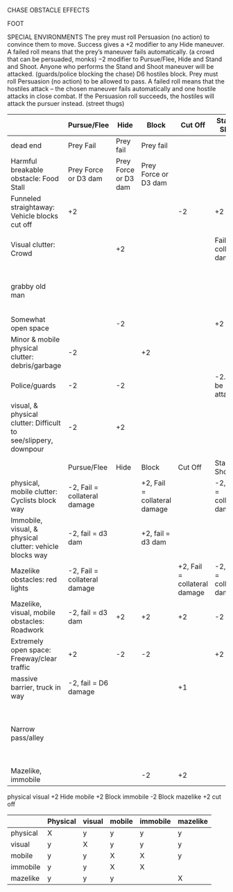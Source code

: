

CHASE OBSTACLE EFFECTS

FOOT


SPECIAL ENVIRONMENTS
 The prey must roll Persuasion (no action) to convince them to move. Success gives a +2 modifier to any Hide maneuver. A failed roll means that the prey’s maneuver fails automatically. (a crowd that can be persuaded, monks)
−2 modifier to Pursue/Flee, Hide and Stand and Shoot. Anyone who performs the Stand and Shoot maneuver will be attacked. (guards/police blocking the chase)
D6 hostiles block.  Prey must roll Persuasion (no action) to be allowed to pass. A failed roll means that the hostiles attack – the chosen maneuver fails automatically and one hostile attacks in close combat. If the Persuasion roll succeeds, the hostiles will attack the pursuer instead. (street thugs)


|                                                                 | Pursue/Flee                  | Hide                 | Block                        | Cut Off                      | Stand & Shoot                | Other effect                                                 |
| --------------------------------------------------------------- | ---------------------------- | -------------------- | ---------------------------- | ---------------------------- | ---------------------------- | ------------------------------------------------------------ |
| dead end                                                        | Prey Fail                    | Prey fail            | Prey fail                    |                              |                              |                                                              |
| Harmful breakable obstacle: Food Stall                          | Prey Force or D3 dam         | Prey Force or D3 dam | Prey Force or D3 dam         |                              |                              |                                                              |
| Funneled straightaway: Vehicle blocks cut off                   | +2                           |                      |                              | -2                           | +2                           |                                                              |
| Visual clutter: Crowd                                           |                              | +2                   |                              |                              | Fail = collateral damage     | Pursuer Observation or fail maneuver                         |
| grabby old man                                                  |                              |                      |                              |                              |                              | Pursuer Force or Persuasion, or fail maneuver                |
| Somewhat open space                                             |                              | -2                   |                              |                              | +2                           |                                                              |
| Minor & mobile physical clutter: debris/garbage                 | -2                           |                      | +2                           |                              |                              |                                                              |
| Police/guards                                                   | -2                           | -2                   |                              |                              | -2. Will be attacked         |                                                              |
| visual, & physical clutter: Difficult to see/slippery, downpour | -2                           | +2                   |                              |                              |                              |                                                              |
|                                                                 |                              |                      |                              |                              |                              |                                                              |
|                                                                 | Pursue/Flee                  | Hide                 | Block                        | Cut Off                      | Stand & Shoot                | Other effect                                                 |
| physical, mobile clutter: Cyclists block way                    | -2, Fail = collateral damage |                      | +2, Fail = collateral damage |                              | -2, Fail = collateral damage |                                                              |
| Immobile, visual, & physical clutter: vehicle blocks way        | -2, fail = d3 dam            |                      | +2, fail = d3 dam            |                              |                              |                                                              |
| Mazelike obstacles: red lights                                  | -2, Fail = collateral damage |                      |                              | +2, Fail = collateral damage | -2, Fail = collateral damage |                                                              |
| Mazelike, visual, mobile obstacles: Roadwork                    | -2, fail = d3 dam            | +2                   | +2                           | +2                           | -2                           |                                                              |
| Extremely open space: Freeway/clear traffic                     | +2                           | -2                   | -2                           |                              | +2                           |                                                              |
| massive barrier, truck in way                                   | -2, fail = D6 damage         |                      |                              | +1                           |                              |                                                              |
| Narrow pass/alley                                               |                              |                      |                              |                              |                              | Succeed move or chase ends / cancel maneuver and move slowly |
| Mazelike, immobile                                              |                              |                      | -2                           | +2                           |                              |                                                              |


physical 
visual +2 Hide
mobile +2 Block
immobile -2 Block
mazelike +2 cut off

|          | Physical | visual | mobile | immobile | mazelike |
| -------- | -------- | ------ | ------ | -------- | -------- |
| physical | X        | y      | y      | y        | y        |
| visual   | y        | X      | y      | y        | y        |
| mobile   | y        | y      | X      | X        | y        |
| immobile | y        | y      | X      | X        |          |
| mazelike | y        | y      | y      |          | X        |
